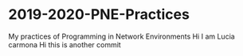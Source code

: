 # 2019-2020-PNE-Practices
My practices of Programming in Network Environments
Hi I am Lucia carmona 
Hi this is another commit
